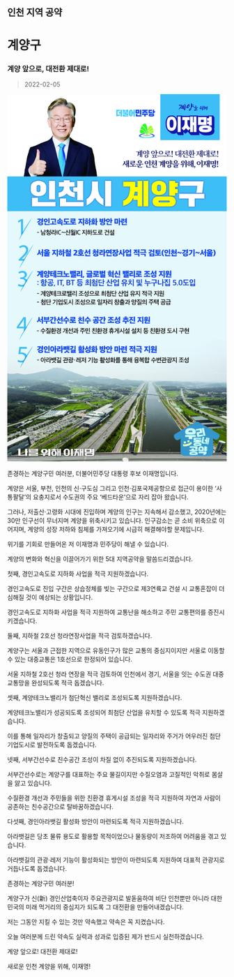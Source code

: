 ## 인천 지역 공약

# 계양구

### 계양 앞으로, 대전환 제대로!
> 2022-02-05

![계양구 지역공약](./005_004_002.jpg)

존경하는 계양구민 여러분, 더불어민주당 대통령 후보 이재명입니다.

 

계양은 서울, 부천, 인천의 신·구도심 그리고 인천·김포국제공항으로 접근이 용이한 ‘사통팔달’의 요충지로서 수도권의 주요 ‘베드타운’으로 자리 잡아 왔습니다.

 

 

그러나, 저출산·고령화 시대에 진입하며 계양의 인구는 지속해서 감소했고, 2020년에는 30만 인구선이 무너지며 계양을 위축시키고 있습니다.
인구감소는 곧 소비 위축으로 이어지며, 계양의 성장 저하와 침체를 가져오기에 시급히 해결해야할 문제입니다.

 

위기를 기회로 만들어온 저 이재명과 민주당이 해낼 수 있습니다.

계양의 변화와 혁신을 이끌어가기 위한 5대 지역공약을 말씀드리겠습니다.

 

첫째, 경인고속도로 지하화 사업을 적극 지원하겠습니다.

 

경인고속도로 진입 구간은 상습정체를 빚는 구간으로 제3연륙교 건설 시 교통혼잡이 더 심해질 것이 예상되는 상황입니다.

경인고속도로 지하화 사업을 적극 지원하여 교통난을 해소하고 주민 교통편의를 증진시키겠습니다.

 

둘째, 지하철 2호선 청라연장사업을 적극 검토하겠습니다.

 

계양구는 서울과 근접한 지역으로 유동인구가 많은 교통의 중심지이지만 서울로 이동할 수 있는 대중교통은 1호선으로 한정되어 있습니다.

서울 지하철 2호선 청라 연장을 적극 검토하여 인천에서 경기, 서울을 잇는 수도권 대중교통망을 완성되도록 적극 돕겠습니다.

 

셋째, 계양테크노밸리가 첨단혁신 밸리로 조성되도록 지원하겠습니다.

 

계양테크노밸리가 성공되도록 조성되어 최첨단 산업을 유치할 수 있도록 적극 지원하겠습니다.

이를 통해 일자리가 창출되고 양질의 주택이 공급되는 일자리와 주거가 어우러진 첨단 기업도시로 발전하도록 돕겠습니다.  

 

넷째, 서부간선수로 친수공간 조성이 차질 없이 추진되도록 지원하겠습니다.

 

서부간선수로는 계양구를 대표하는 주요 물길이지만 수질오염과 고질적인 악취로 몸살을 앓고 있습니다.

수질환경 개선과 주민들을 위한 친환경 휴게시설 조성을 적극 지원하여 자연과 사람이 공존하는 친수공간으로 탈바꿈하겠습니다.

 

다섯째, 경인아라뱃길 활성화 방안이 마련되도록 적극 지원하겠습니다.

 

아라뱃길은 당초 물류 용도로 활용할 목적이었으나 물동량이 저조하여 어려움을 겪고 있습니다.

아라뱃길의 관광·레저 기능이 활성화되는 방안이 마련되도록 지원하여 대표적 관광지로 거듭나도록 돕겠습니다. 

 

 

존경하는 계양구민 여러분!

 

계양구가 신(新) 경인산업축이자 주요관광지로 발돋움하여 비단 인천뿐만 아니라 대한민국의 미래 먹거리의 중심지가 되도록 그 대전환을 만들어내겠습니다.



저는 그동안 지킬 수 있는 것만 약속했고 약속은 꼭 지켰습니다.

오늘 여러분께 드린 약속도 실력과 성과로 입증된 제가 반드시 실천하겠습니다.

 

 

계양 앞으로! 대전환 제대로!

새로운 인천 계양을 위해, 이재명! 